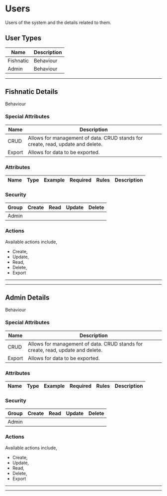 <!--
@bot-written

WARNING AND NOTICE
Any access, download, storage, and/or use of this source code is subject to the terms and conditions of the
Full Software Licence as accepted by you before being granted access to this source code and other materials,
the terms of which can be accessed on the Codebots website at https://codebots.com/full-software-licence. Any
commercial use in contravention of the terms of the Full Software Licence may be pursued by Codebots through
licence termination and further legal action, and be required to indemnify Codebots for any loss or damage,
including interest and costs. You are deemed to have accepted the terms of the Full Software Licence on any
access, download, storage, and/or use of this source code.

BOT WARNING
This file is bot-written.
Any changes out side of "protected regions" will be lost next time the bot makes any changes.
-->

# Users

Users of the system and the details related to them.

## User Types

| Name | Description |
| ---- | ----
| Fishnatic | Behaviour |
| Admin | Behaviour |

---


## Fishnatic Details

Behaviour

### Special Attributes

| Name | Description |
| ---- | ---- |
| CRUD | Allows for management of data. CRUD stands for create, read, update and delete. |
| Export | Allows for data to be exported. |

### Attributes
| Name | Type | Example | Required | Rules | Description |
| ---- | :----: | :--------: | :-----: | ----- | ----- |



### Security
| Group  | Create | Read | Update | Delete |
| ---- | :----: | :----:  | :----:  | :----:  |
| Admin | <i class="fa fa-check"> | <i class="fa fa-check"> | <i class="fa fa-check"> | <i class="fa fa-check"> |

### Actions

Available actions include,

- Create,
- Update,
- Read,
- Delete,
- Export

---


---
## Admin Details

Behaviour

### Special Attributes

| Name | Description |
| ---- | ---- |
| CRUD | Allows for management of data. CRUD stands for create, read, update and delete. |
| Export | Allows for data to be exported. |

### Attributes
| Name | Type | Example | Required | Rules | Description |
| ---- | :----: | :--------: | :-----: | ----- | ----- |



### Security
| Group  | Create | Read | Update | Delete |
| ---- | :----: | :----:  | :----:  | :----:  |
| Admin | <i class="fa fa-check"> | <i class="fa fa-check"> | <i class="fa fa-check"> | <i class="fa fa-check"> |

### Actions

Available actions include,

- Create,
- Update,
- Read,
- Delete,
- Export

---


---


